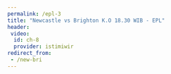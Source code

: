 ```yaml
---
permalink: /epl-3
title: "Newcastle vs Brighton K.O 18.30 WIB - EPL"
header:
 video:
  id: ch-8
  provider: istimiwir
redirect_from:
 - /new-bri
---
```

